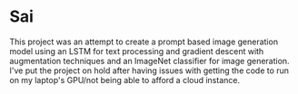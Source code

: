 # Sai
This project was an attempt to create a prompt based image generation model using an LSTM for text processing and gradient descent with augmentation techniques and an ImageNet classifier for image generation. I've put the project on hold after having issues with getting the code to run on my laptop's GPU/not being able to afford a cloud instance.
